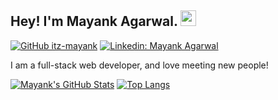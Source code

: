 ## Hey! I'm Mayank Agarwal. <img src="https://media.giphy.com/media/hvRJCLFzcasrR4ia7z/giphy.gif" width="25px" height="25px">

[![GitHub itz-mayank](https://img.shields.io/github/followers/itz-mayank?label=follow&style=social)](https://github.com/itz-mayank)
[![Linkedin: Mayank Agarwal](https://img.shields.io/badge/-Mayank%20Agarwal-red?style=flat-square&logo=Linkedin&logoColor=white&link=https://www.linkedin.com/in/mayank-agarwal/)](https://www.linkedin.com/in/mayank-agarwal-profile/)


I am a full-stack web developer, and love meeting new people!


[![Mayank's GitHub Stats](https://github-readme-stats.vercel.app/api?username=itz-mayank&hide=issues&count_private=true&show_icons=true&theme=calm)](https://github.com/itz-mayank/github-readme-stats)
[![Top Langs](https://github-readme-stats.vercel.app/api/top-langs/?username=itz-mayank&layout=compact&theme=calm)](https://github.com/itz-mayank/github-readme-stats)


<!--
**itz-mayank/itz-mayank** is a ✨ _special_ ✨ repository because its `README.md` (this file) appears on your GitHub profile.

Here are some ideas to get you started:

- 🔭 I’m currently working on ...
- 🌱 I’m currently learning ...
- 👯 I’m looking to collaborate on ...
- 🤔 I’m looking for help with ...
- 💬 Ask me about ...
- 📫 How to reach me: ...
- 😄 Pronouns: ...
- ⚡ Fun fact: ...
-->
